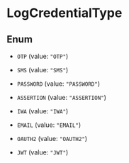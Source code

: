 

# LogCredentialType

## Enum


* `OTP` (value: `"OTP"`)

* `SMS` (value: `"SMS"`)

* `PASSWORD` (value: `"PASSWORD"`)

* `ASSERTION` (value: `"ASSERTION"`)

* `IWA` (value: `"IWA"`)

* `EMAIL` (value: `"EMAIL"`)

* `OAUTH2` (value: `"OAUTH2"`)

* `JWT` (value: `"JWT"`)




